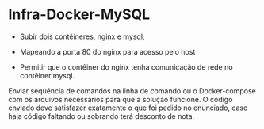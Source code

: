 # Infra-Docker-MySQL


- Subir dois contêineres, nginx e mysql;

- Mapeando a porta 80 do nginx para acesso pelo host 

- Permitir que o contêiner do nginx tenha comunicação de rede no contêiner mysql. 

Enviar sequência de comandos na linha de comando ou o Docker-compose com os arquivos necessários para que a solução funcione. 
O código enviado deve satisfazer exatamente o que foi pedido no enunciado, caso haja código faltando ou sobrando terá desconto de nota.

